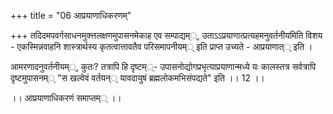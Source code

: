 +++
title = "06 आप्रयाणाधिकरणम्"

+++
तदिदमपवर्गसाधनमुक्त्तलक्षणमुपासनमेकाह एव सम्पाद्यम््, उताऽऽप्रयाणात्प्रत्यहमनुवर्तनीयमिति विशय - एकस्मिन्नवाहनि शास्त्रार्थस्य कृतत्वात्तावतैव परिसमापनीयम्् इति प्राप्त उच्यते - आप्रयाणात्् इति ।

आमरणादनुवर्तनीयम््, कुतः? तत्रापि हि दृष्टम््- उपासनोद्योगप्रभृत्याप्रयाणान्मध्ये यः कालस्तत्र सर्वत्रापि दृष्टमुपासनम्् "स खल्वेवं वर्तयन्् यावदायुषं ब्रह्मलोकमभिसंपद्यते" इति ।। 12 ।।

।। आप्रयाणाधिकरणं समाप्तम्् ।।
